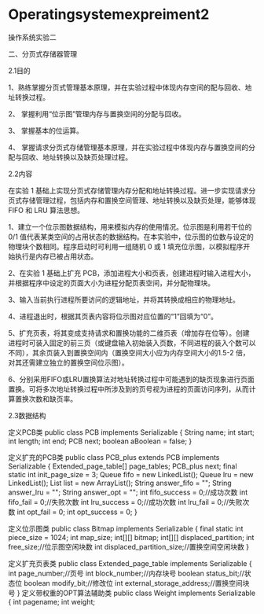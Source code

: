 # Operatingsystemexpreiment2


操作系统实验二


二、分页式存储器管理


2.1目的


1、熟练掌握分页式管理基本原理，并在实验过程中体现内存空间的配与回收、地址转换过程。


2、 掌握利用“位示图”管理内存与置换空间的分配与回收。


3、 掌握基本的位运算。


4、 掌握请求分页式存储管理基本原理，并在实验过程中体现内存与置换空间的分配与回收、地址转换以及缺页处理过程。


2.2内容


在实验 1 基础上实现分页式存储管理内存分配和地址转换过程。进一步实现请求分页式存储管理过程，包括内存和置换空间管理、地址转换以及缺页处理，能够体现 FIFO 和 LRU 算法思想。


1、建立一个位示图数据结构，用来模拟内存的使用情况。位示图是利用若干位的 0/1 值代表某类空间的占用状态的数据结构。在本实验中，位示图的位数与设定的物理块个数相同。程序启动时可利用一组随机 0 或 1 填充位示图，以模拟程序开始执行是内存已被占用状态。


2、在实验 1 基础上扩充 PCB，添加进程大小和页表，创建进程时输入进程大小，并根据程序中设定的页面大小为进程分配页表空间，并分配物理块。


3、输入当前执行进程所要访问的逻辑地址，并将其转换成相应的物理地址。


4、进程退出时，根据其页表内容将位示图对应位置的“1”回填为“0”。


5、扩充页表，将其变成支持请求和置换功能的二维页表（增加存在位等）。创建进程时可装入固定的前三页（或键盘输入初始装入页数，不同进程的装入个数可以不同），其余页装入到置换空间内（置换空间大小应为内存空间大小的1.5-2 倍，对其还需建立独立的置换空间位示图）。


6、分别采用FIFO或LRU置换算法对地址转换过程中可能遇到的缺页现象进行页面置换。可将多次地址转换过程中所涉及到的页号视为进程的页面访问序列，从而计算置换次数和缺页率。


2.3数据结构


定义PCB类
public class PCB implements Serializable {
    String name;
    int start;
    int length;
    int end;
    PCB next;
    boolean aBoolean = false;
}


定义扩充的PCB类
public class PCB_plus extends PCB implements Serializable {
    Extended_page_table[] page_tables;
    PCB_plus next;
    final static int init_page_size = 3;
    Queue<Integer> fifo = new LinkedList<Integer>();
    Queue<Integer> lru = new LinkedList<Integer>();
    List<Weight> list = new ArrayList<Weight>();
    String answer_fifo = "";
    String answer_lru = "";
    String answer_opt = "";
    int fifo_success = 0;//成功次数
    int fifo_fail = 0;//失败次数
    int lru_success = 0;//成功次数
    int lru_fail = 0;//失败次数
    int opt_fail = 0;
    int opt_success = 0;
}


定义位示图类
public class Bitmap implements Serializable {
    final static int piece_size = 1024;
    int map_size;
    int[][] bitmap;
    int[][] displaced_partition;
    int free_size;//位示图空闲块数
    int displaced_partition_size;//置换空间空闲块数
}


定义扩充页表类
public class Extended_page_table implements Serializable {
    int page_number;//页号
    int block_number;//内存块号
    boolean status_bit;//状态位
    boolean modify_bit;//修改位
    int external_storage_address;//置换空间块号
}
定义带权重的OPT算法辅助类
public class Weight implements Serializable {
    int pagename;
    int weight;


